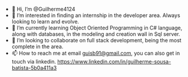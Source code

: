 - 👋 Hi, I’m @Guilherme4124
- 👀 I’m interested in finding an internship in the developer area. Always looking to learn and evolve.
- 🌱 I’m currently learning  Object Oriented Programming in C# language, along with databases, in the modeling and creation wall in Sql server.
- 💞️ I’m looking to collaborate on  full stack development, being the most complete in the area.
- 📫 How to reach me at email guisb91@gmail.com, you can also get in touch via linkedin. https://www.linkedin.com/in/guilherme-sousa-batista-5b0a411a3

<!---
Guilherme4124/Guilherme4124 is a ✨ special ✨ repository because its `README.md` (this file) appears on your GitHub profile.
You can click the Preview link to take a look at your changes.
--->
